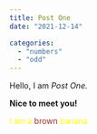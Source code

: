 ```yaml
---
title: Post One
date: "2021-12-14"

categories: 
  - "numbers"
  - "odd"
---
```


Hello, I am _Post One._

**Nice to meet you!**

<div class="banana">
I am a <span>brown</span> banana
</div>


<style global lang="scss">
.banana {
  color: yellow;

  span {
    color: brown;
  }
}
</style>